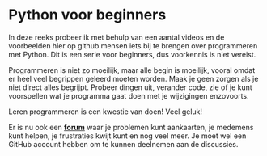 # Python voor beginners

In deze reeks probeer ik met behulp van een aantal videos en de voorbeelden hier op github mensen iets bij te brengen over programmeren met Python. Dit is een serie voor beginners, dus voorkennis is niet vereist. 

Programmeren is niet zo moeilijk, maar alle begin is moeilijk, vooral omdat er heel veel begrippen geleerd moeten worden. Maak je geen zorgen als je niet direct alles begrijpt. Probeer dingen uit, verander code, zie of je kunt voorspellen wat je programma gaat doen met je wijzigingen enzovoorts.

Leren programmeren is een kwestie van doen! Veel geluk! 

Er is nu ook een __[forum](https://github.com/DenIngenieur/beginnerpython/discussions "forum")__ waar je problemen kunt aankaarten, je medemens kunt helpen, je frustraties kwijt kunt en nog veel meer. Je moet wel een GitHub account hebben om te kunnen deelnemen aan de discussies. 
